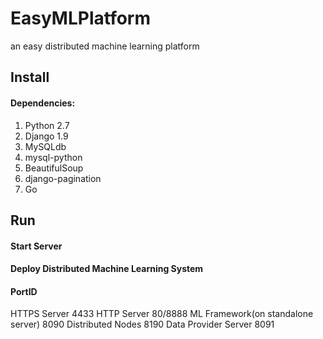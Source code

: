 # EasyMLPlatform
an easy distributed machine learning platform
## Install
#### Dependencies:
1. Python 2.7
2. Django 1.9
3. MySQLdb
4. mysql-python
5. BeautifulSoup
6. django-pagination
7. Go

## Run
#### Start Server

#### Deploy Distributed Machine Learning System

#### PortID
HTTPS Server 4433
HTTP Server 80/8888
ML Framework(on standalone server) 8090
Distributed Nodes 8190
Data Provider Server 8091


